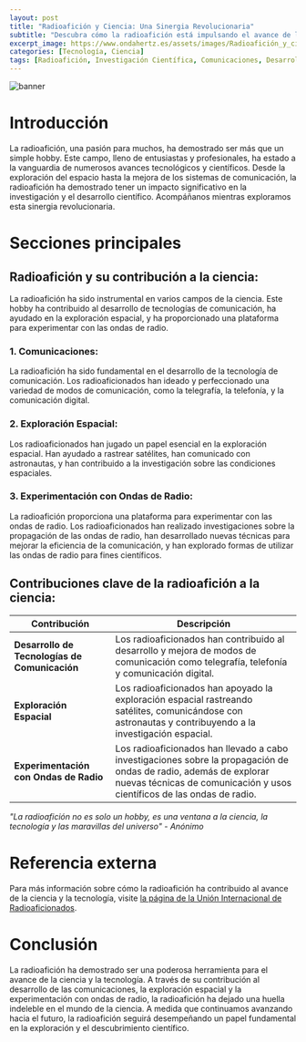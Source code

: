 ```yaml
---
layout: post
title: "Radioafición y Ciencia: Una Sinergia Revolucionaria"
subtitle: "Descubra cómo la radioafición está impulsando el avance de la investigación y el desarrollo científico."
excerpt_image: https://www.ondahertz.es/assets/images/Radioafición_y_ciencia.png
categories: [Tecnología, Ciencia]
tags: [Radioafición, Investigación Científica, Comunicaciones, Desarrollo Tecnológico]
---
```


![banner](https://www.ondahertz.es/assets/images/Radioafición_y_ciencia.png "Imagen de un operador de radioafición en su estación, rodeado de equipos de comunicación y mapas del mundo, simbolizando la intersección entre la radioafición y la investigación científica.")

# **Introducción**

La radioafición, una pasión para muchos, ha demostrado ser más que un simple hobby. Este campo, lleno de entusiastas y profesionales, ha estado a la vanguardia de numerosos avances tecnológicos y científicos. Desde la exploración del espacio hasta la mejora de los sistemas de comunicación, la radioafición ha demostrado tener un impacto significativo en la investigación y el desarrollo científico. Acompáñanos mientras exploramos esta sinergia revolucionaria.

# **Secciones principales**

## **Radioafición y su contribución a la ciencia:**

La radioafición ha sido instrumental en varios campos de la ciencia. Este hobby ha contribuido al desarrollo de tecnologías de comunicación, ha ayudado en la exploración espacial, y ha proporcionado una plataforma para experimentar con las ondas de radio.

### **1. Comunicaciones:**

La radioafición ha sido fundamental en el desarrollo de la tecnología de comunicación. Los radioaficionados han ideado y perfeccionado una variedad de modos de comunicación, como la telegrafía, la telefonía, y la comunicación digital.

### **2. Exploración Espacial:**

Los radioaficionados han jugado un papel esencial en la exploración espacial. Han ayudado a rastrear satélites, han comunicado con astronautas, y han contribuido a la investigación sobre las condiciones espaciales.

### **3. Experimentación con Ondas de Radio:**

La radioafición proporciona una plataforma para experimentar con las ondas de radio. Los radioaficionados han realizado investigaciones sobre la propagación de las ondas de radio, han desarrollado nuevas técnicas para mejorar la eficiencia de la comunicación, y han explorado formas de utilizar las ondas de radio para fines científicos.

## **Contribuciones clave de la radioafición a la ciencia:**

| Contribución | Descripción |
| ---- | ---- |
| **Desarrollo de Tecnologías de Comunicación** | Los radioaficionados han contribuido al desarrollo y mejora de modos de comunicación como telegrafía, telefonía y comunicación digital. |
| **Exploración Espacial** | Los radioaficionados han apoyado la exploración espacial rastreando satélites, comunicándose con astronautas y contribuyendo a la investigación espacial. |
| **Experimentación con Ondas de Radio** | Los radioaficionados han llevado a cabo investigaciones sobre la propagación de ondas de radio, además de explorar nuevas técnicas de comunicación y usos científicos de las ondas de radio. |

_"La radioafición no es solo un hobby, es una ventana a la ciencia, la tecnología y las maravillas del universo" - Anónimo_

# **Referencia externa**

Para más información sobre cómo la radioafición ha contribuido al avance de la ciencia y la tecnología, visite [la página de la Unión Internacional de Radioaficionados](https://www.iaru.org/).

# **Conclusión**

La radioafición ha demostrado ser una poderosa herramienta para el avance de la ciencia y la tecnología. A través de su contribución al desarrollo de las comunicaciones, la exploración espacial y la experimentación con ondas de radio, la radioafición ha dejado una huella indeleble en el mundo de la ciencia. A medida que continuamos avanzando hacia el futuro, la radioafición seguirá desempeñando un papel fundamental en la exploración y el descubrimiento científico.
